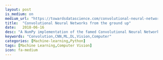 ```yaml
---
layout: post
is_medium: on
medium_url: "https://towardsdatascience.com/convolutional-neural-networks-from-the-ground-up-c67bb41454e1"
title:  "Convolutional Neural Networks from the ground up"
date:   2018-06-16
desc: "A NumPy implementation of the famed Convolutional Neural Network: one of the most influential neural network architectures to date."
keywords: "Convolution,CNN,ML,DL,Vision,Computer"
categories: [Machine-learning,Python]
tags: [Machine Learning,Computer Vision]
icon: fa-medium
---
```


